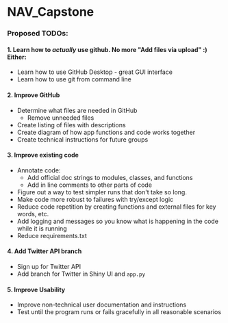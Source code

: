 # NAV_Capstone

### Proposed TODOs:

#### 1. Learn how to _actually_ use github. No more "Add files via upload" :) Either: 
* Learn how to use GitHub Desktop - great GUI interface
* Learn how to use git from command line

#### 2. Improve GitHub
* Determine what files are needed in GitHub
  * Remove unneeded files
* Create listing of files with descriptions
* Create diagram of how app functions and code works together
* Create technical instructions for future groups 

#### 3. Improve existing code
* Annotate code:
  * Add official doc strings to modules, classes, and functions
  * Add in line comments to other parts of code
* Figure out a way to test simpler runs that don't take so long.
* Make code more robust to failures with try/except logic
* Reduce code repetition by creating functions and external files for key words, etc.
* Add logging and messages so you know what is happening in the code while it is running
* Reduce requirements.txt

#### 4. Add Twitter API branch
* Sign up for Twitter API
* Add branch for Twitter in Shiny UI and `app.py`

#### 5. Improve Usability
* Improve non-technical user documentation and instructions
* Test until the program runs or fails gracefully in all reasonable scenarios




